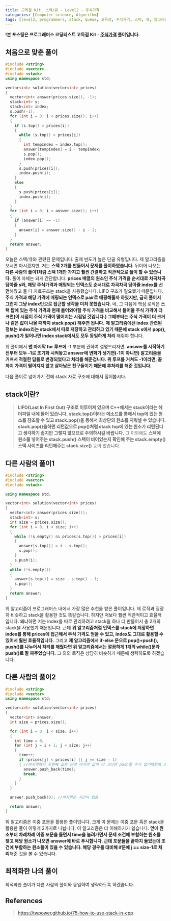 ```yaml
---
title: 고득점 Kit_ 스택/큐 - Level2 - 주식가격
categories: [Computer science, Algorithm]
tags: [level2, programmers, stack, queue, 고득점, 주식가격, 스택, 큐, 알고리즘, 코딩 테스트, 프로그래머스]
---
```


**!본 포스팅은 프로그래머스 코딩테스트 고득점 Kit - [주식가격](https://programmers.co.kr/learn/courses/30/lessons/42584) 풀이입니다.**

## 처음으로 맞춘 풀이
``` cpp
#include <string>
#include <vector>
#include <stack>
using namespace std;

vector<int> solution(vector<int> prices)
{
  vector<int> answer(prices.size(), -1);
  stack<int> s;
  stack<int> index;
  s.push(-1);
  for (int i = 0; i < prices.size(); i++)
  {
    if (s.top() > prices[i])
    {
      while (s.top() > prices[i])
      {
        int tempIndex = index.top();
        answer[tempIndex] = i - tempIndex;
        s.pop();
        index.pop();
      }
      s.push(prices[i]);
      index.push(i);
    }
    else
    {
      s.push(prices[i]);
      index.push(i);
    }
  }
  for (int i = 0; i < answer.size(); i++)
  {
    if (answer[i] == -1)
    {
      answer[i] = answer.size() - i - 1;
    }
  }
  return answer;
}
```
오늘은 스택/큐와 관련된 문제입니다. 출제 빈도가 높은 단골 유형입니다.
제 알고리즘을 보시면 아시겠지만, 저는 **스택 2개를 만들어서 문제를 풀이하였습니다.** 뒤이어 나오는 **다른 사람의 풀이1처럼 스택 1개만 가지고 훨씬 간결하고 직관적으로 풀이 할 수 있습니다.**
풀이 자체는 되게 간단합니다. **prices 배열의 원소인 주식 가격을 순서대로 차곡차곡 담아줄 s와, 해당 주식가격과 매핑되는 인덱스도 순서대로 차곡차곡 담아줄 index를 선언**해줬고 둘 다 자료구조는 stack을 사용했습니다. LIFO 구조가 필요했기 때문입니다. 
**주식 가격과 해당 가격에 매핑되는 인덱스로 pair로 매핑해줄까 하였지만, 급히 풀어서 그런지 그냥 index만으로 접근할 생각을 미처 못했습니다.**
네, 그 다음에 핵심 로직은 **스택 탑에 있는 주식 가격과 현재 들어와야할 주식 가격을 비교해서 들어올 주식 가격이 더 크면(이 시점이 주식 가격이 떨어지는 시점일 것입니다.) 그때부터는 주식 가격이 더 크거나 같은 값이 나올 때까지 stack pop() 해주면 됩니다.**
**제 알고리즘에선 index 관련된 정보는 index라는 stack에서 따로 저장하고 관리하고 있기 때문에 stack s에서 pop(), push()가 일어나면 index stack에서도 모두 동일하게 처리** 해줘야 합니다.

위 풀이에서 **맨 마지막 for 루프에 -1** 부분에 관하여 설명드리자면, **answer를 시작하기 전부터 모두 -1로 초기화 시켜놓고 answer에 변화가 생기면(-1이 아니면) 알고리즘을 거쳐서 적절한 답들로 변경되었다고 처리를 해준겁니다. 위 루프를 거쳐도 -1이라면, 끝까지 가격이 떨어지지 않고 살아남은 친구들이기 때문에 후처리를 해준 것입니다.**

다음 풀이로 넘어가기 전에 stack 자료 구조에 대해서 짚어봅시다.

## stack이란?
> **LIFO(Last In First Out) 구조로 이루어져 있으며 C++에서는 stack이라는 헤더파일 내에 들어 있습니다.** 
**stack.top()이라는 메소드를 통해서 top에 있는 원소를 참조할 수 있고 stack.pop()을 통해서 최상단의 원소를 지워낼 수 있습니다. stack.pop()을하면 리턴값으로 pop()처럼 stack top에 있는 원소가 리턴된다고 생각하기 쉽지만 그렇지 않으므로 주의하시길 바랍니다.**
그 이외에도 **스택에 원소를 넣어주는 stack.push()
스택이 비어있는지 확인해 주는 stack.empty()
스택 사이즈를 리턴해주는 stack.size()** 등이 있습니다.


## 다른 사람의 풀이1
``` cpp
#include <string>
#include <vector>
#include <stack>

using namespace std;

vector<int> solution(vector<int> prices)
{
  vector<int> answer(prices.size());
  stack<int> s;
  int size = prices.size();
  for (int i = 0; i < size; i++)
  {
    while (!s.empty() && prices[s.top()] > prices[i])
    {
      answer[s.top()] = i - s.top();
      s.pop();
    }
    s.push(i);
  }
  while (!s.empty())
  {
    answer[s.top()] = size - s.top() - 1;
    s.pop();
  }
  return answer;
}
```
위 알고리즘이 프로그래머스 내에서 가장 많은 추천을 받은 풀이입니다. 제 로직과 굉장히 비슷하고 stack을 활용한 것도 똑같습니다. 하지만 저보다 훨씬 직관적이고 효율적입니다. 왜냐하면 저는 index를 따로 관리하려고 stack을 하나 더 만들어서 총 2개의 stack을 사용했기 때문입니다.
근데 **위 알고리즘처럼 인덱스를 stack에 저장하면 index를 통해 prices에 접근해서 주식 가격도 얻을 수 있고, index도 그대로 활용할 수 있어서 훨씬 효율적입니다.**
그리고 **제 알고리즘에서 if-else 문으로 pop()+push(), push()를 나누어서 처리를 해줬다면 위 알고리즘에서는 깔끔하게 1개의 while()문과 push()로 잘 짜주었습니다.**
그 외의 로직은 상당히 비슷하기 때문에 생략하도록 하겠습니다.


## 다른 사람의 풀이2
``` cpp
#include <string>
#include <vector>
using namespace std;

vector<int> solution(vector<int> prices)
{
  vector<int> answer;
  int size = prices.size();

  for (int i = 0; i < size; i++)
  {
    int time = 0;
    for (int j = i + 1; j < size; j++)
    {
      time++;
      if (prices[j] < prices[i] || j == size - 1)
      { //마지막에서 두번째 값은 만약 마지막 값이 더 크다면 push할 수가 없기때문에 조건에 추가
        answer.push_back(time);
        break;
      }
    }
  }

  answer.push_back(0); //마지막은 시간이 없음

  return answer;
}
```
위 알고리즘은 이중 포문을 활용한 풀이입니다. 크게 이 문제는 이중 포문 혹은 stack을 활용한 풀이 이렇게 2가지로 나뉩니다. 이 알고리즘은 더 이해하기가 쉽습니다. **앞에 원소부터 차례차례 이중 포문을 돌면서 time을 늘려가면서 문제 조건에 부합하는 원소를 찾고 해당 원소가 나오면 answer에 바로 푸시합니다. 근데 포문들을 끝까지 돌았는데 조건에 부합하는 원소들이 있을 수 있습니다. 해당 경우를 대비해 if문에 j == size-1로 처리**해준 것을 볼 수 있습니다.

## 최적화한 나의 풀이
최적화한 풀이가 다른 사람의 풀이와 동일하여 생략하도록 하겠습니다.

## References
> https://twpower.github.io/75-how-to-use-stack-in-cpp
